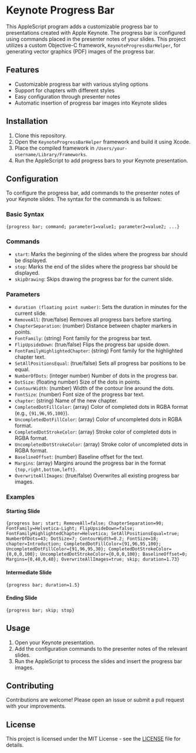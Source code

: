 # Keynote Progress Bar

This AppleScript program adds a customizable progress bar to presentations created with Apple Keynote. The progress bar is configured using commands placed in the presenter notes of your slides. This project utilizes a custom Objective-C framework, `KeynoteProgressBarHelper`, for generating vector graphics (PDF) images of the progress bar.

## Features

- Customizable progress bar with various styling options
- Support for chapters with different styles
- Easy configuration through presenter notes
- Automatic insertion of progress bar images into Keynote slides

## Installation

1. Clone this repository.
2. Open the `KeynoteProgressBarHelper` framework and build it using Xcode.
3. Place the compiled framework in `/Users/your-username/Library/Frameworks`.
4. Run the AppleScript to add progress bars to your Keynote presentation.

## Configuration

To configure the progress bar, add commands to the presenter notes of your Keynote slides. The syntax for the commands is as follows:

### Basic Syntax

```plaintext
{progress bar; command; parameter1=value1; parameter2=value2; ...}
```

### Commands

- `start`: Marks the beginning of the slides where the progress bar should be displayed.
- `stop`: Marks the end of the slides where the progress bar should be displayed.
- `skipDrawing`: Skips drawing the progress bar for the current slide.

### Parameters

- `duration (floating point number)`: Sets the duration in minutes for the current slide.
- `RemoveAll`: (true/false) Removes all progress bars before starting.
- `ChapterSeparation`: (number) Distance between chapter markers in points.
- `FontFamily`: (string) Font family for the progress bar text.
- `FlipUpsideDown`: (true/false) Flips the progress bar upside down.
- `FontFamilyHighlightedChapter`: (string) Font family for the highlighted chapter text.
- `SetAllPositionsEqual`: (true/false) Sets all progress bar positions to be equal.
- `NumberOfDots`: (integer number) Number of dots in the progress bar.
- `DotSize`: (floating number) Size of the dots in points.
- `ContourWidth`: (number) Width of the contour line around the dots.
- `FontSize`: (number) Font size of the progress bar text.
- `chapter`: (string) Name of the new chapter.
- `CompletedDotFillColor`: (array) Color of completed dots in RGBA format (e.g., `{91,96,95,100}`).
- `UncompletedDotFillColor`: (array) Color of uncompleted dots in RGBA format.
- `CompletedDotStrokeColor`: (array) Stroke color of completed dots in RGBA format.
- `UncompletedDotStrokeColor`: (array) Stroke color of uncompleted dots in RGBA format.
- `BaselineOffset`: (number) Baseline offset for the text.
- `Margins`: (array) Margins around the progress bar in the format `{top,right,bottom,left}`.
- `OverwriteAllImages`: (true/false) Overwrites all existing progress bar images.

### Examples

#### Starting Slide

```plaintext
{progress bar; start; RemoveAll=false; ChapterSeparation=90; FontFamily=Helvetica-Light; FlipUpsideDown=false; FontFamilyHighlightedChapter=Helvetica; SetAllPositionsEqual=true; NumberOfDots=43; DotSize=7; ContourWidth=0.2; FontSize=18; chapter=Introduction; CompletedDotFillColor={91,96,95,100}; UncompletedDotFillColor={91,96,95,30}; CompletedDotStrokeColor={0,0,0,100}; UncompletedDotStrokeColor={0,0,0,100}; BaselineOffset=0; Margins={0,40,0,40}; OverwriteAllImages=true; skip; duration=1.73}
```

#### Intermediate Slide

```plaintext
{progress bar; duration=1.5}
```

#### Ending Slide

```plaintext
{progress bar; skip; stop}
```

## Usage

1. Open your Keynote presentation.
2. Add the configuration commands to the presenter notes of the relevant slides.
3. Run the AppleScript to process the slides and insert the progress bar images.

## Contributing

Contributions are welcome! Please open an issue or submit a pull request with your improvements.

## License

This project is licensed under the MIT License - see the [LICENSE](LICENSE) file for details.
